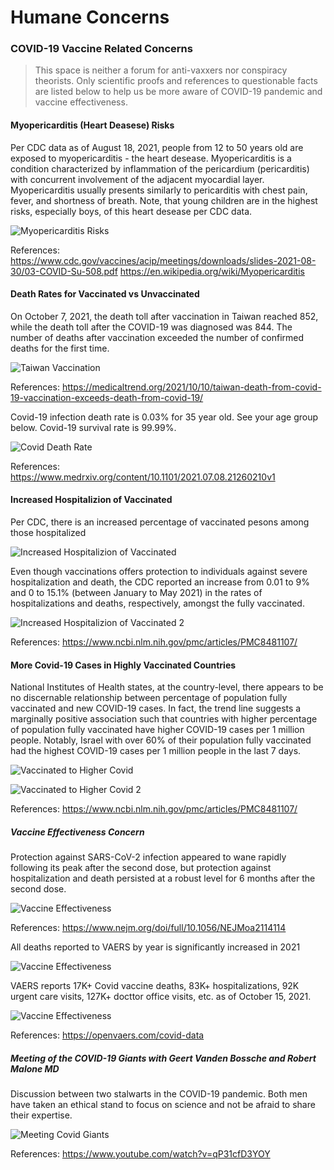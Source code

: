 # Humane Concerns 

### COVID-19 Vaccine Related Concerns

> This space is neither a forum for anti-vaxxers nor conspiracy theorists. Only scientific proofs and references to questionable facts are listed below to help us be more aware of COVID-19 pandemic and vaccine effectiveness. 

#### Myopericarditis (Heart Deasese) Risks

Per CDC data as of August 18, 2021, people from 12 to 50 years old are exposed to myopericarditis - the heart desease. Myopericarditis is a condition characterized by inflammation of the pericardium (pericarditis) with concurrent involvement of the adjacent myocardial layer. Myopericarditis usually presents similarly to pericarditis with chest pain, fever, and shortness of breath. Note, that young children are in the highest risks, especially boys, of this heart desease per CDC data.

![Myopericarditis Risks](assets/myopericarditis-risks.png)

References: 
https://www.cdc.gov/vaccines/acip/meetings/downloads/slides-2021-08-30/03-COVID-Su-508.pdf
https://en.wikipedia.org/wiki/Myopericarditis


#### Death Rates for Vaccinated vs Unvaccinated

On October 7, 2021, the death toll after vaccination in Taiwan reached 852, while the death toll after the COVID-19 was diagnosed was 844. The number of deaths after vaccination exceeded the number of confirmed deaths for the first time.

![Taiwan Vaccination](assets/taiwan-vaccination.png)

References: 
https://medicaltrend.org/2021/10/10/taiwan-death-from-covid-19-vaccination-exceeds-death-from-covid-19/ 


Covid-19 infection death rate is 0.03% for 35 year old. See your age group below. Covid-19 survival rate is 99.99%.

![Covid Death Rate](assets/covid-death-rate.png)

References:
https://www.medrxiv.org/content/10.1101/2021.07.08.21260210v1


#### Increased Hospitalizion of Vaccinated

Per CDC, there is an increased percentage of vaccinated pesons among those hospitalized 

![Increased Hospitalizion of Vaccinated](assets/increased-hospitalizion-of-vaccinated.png)

Even though vaccinations offers protection to individuals against severe hospitalization and death, the CDC reported an increase from 0.01 to 9% and 0 to 15.1% (between January to May 2021) in the rates of hospitalizations and deaths, respectively, amongst the fully vaccinated.

![Increased Hospitalizion of Vaccinated 2](assets/increased-hospitalizion-of-vaccinated-2.png)

References: 
https://www.ncbi.nlm.nih.gov/pmc/articles/PMC8481107/

#### More Covid-19 Cases in Highly Vaccinated Countries

National Institutes of Health states, at the country-level, there appears to be no discernable relationship between percentage of population fully vaccinated and new COVID-19 cases. In fact, the trend line suggests a marginally positive association such that countries with higher percentage of population fully vaccinated have higher COVID-19 cases per 1 million people. Notably, Israel with over 60% of their population fully vaccinated had the highest COVID-19 cases per 1 million people in the last 7 days.

![Vaccinated to Higher Covid](assets/vaccinated-to-higher-covid.png)

![Vaccinated to Higher Covid 2](assets/vaccinated-to-higher-covid-2.png)

References: 
https://www.ncbi.nlm.nih.gov/pmc/articles/PMC8481107/

##### Vaccine Effectiveness Concern

Protection against SARS-CoV-2 infection appeared to wane rapidly following its peak after the second dose, but protection against hospitalization and death persisted at a robust level for 6 months after the second dose.

![Vaccine Effectiveness](assets/vaccine-effectiveness.png)

References:
https://www.nejm.org/doi/full/10.1056/NEJMoa2114114

All deaths reported to VAERS by year is significantly increased in 2021

![Vaccine Effectiveness](assets/deaths-reported-to-vaers.png)

VAERS reports 17K+ Covid vaccine deaths, 83K+ hospitalizations, 92K urgent care visits, 127K+ docttor office visits, etc. as of October 15, 2021. 

![Vaccine Effectiveness](assets/vaers-covid-vaccine-report.png)

References:
https://openvaers.com/covid-data


##### Meeting of the COVID-19 Giants with Geert Vanden Bossche and Robert Malone MD

Discussion between two stalwarts in the COVID-19 pandemic. Both men have taken an ethical stand to focus on science and not be afraid to share their expertise.

![Meeting Covid Giants](assets/meeting-covid-giants.png)

References: 
https://www.youtube.com/watch?v=qP31cfD3YOY

